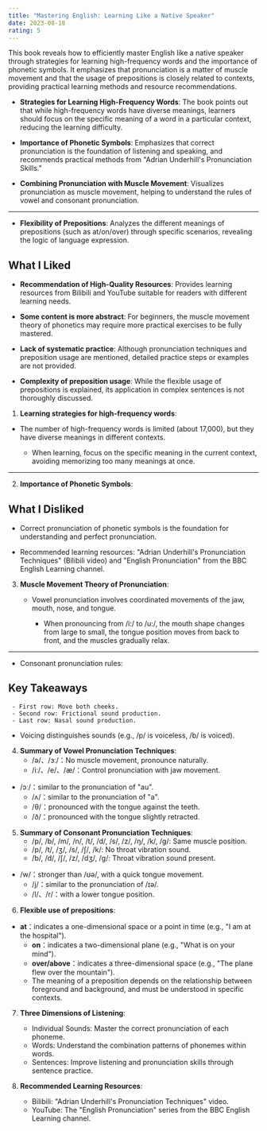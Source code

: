 ```yaml
---
title: "Mastering English: Learning Like a Native Speaker"
date: 2023-08-18
rating: 5
---
```


This book reveals how to efficiently master English like a native speaker through strategies for learning high-frequency words and the importance of phonetic symbols. It emphasizes that pronunciation is a matter of muscle movement and that the usage of prepositions is closely related to contexts, providing practical learning methods and resource recommendations.

- **Strategies for Learning High-Frequency Words**: The book points out that while high-frequency words have diverse meanings, learners should focus on the specific meaning of a word in a particular context, reducing the learning difficulty.

- **Importance of Phonetic Symbols**: Emphasizes that correct pronunciation is the foundation of listening and speaking, and recommends practical methods from "Adrian Underhill's Pronunciation Skills."

<!--more-->

- **Combining Pronunciation with Muscle Movement**: Visualizes pronunciation as muscle movement, helping to understand the rules of vowel and consonant pronunciation.
---
- **Flexibility of Prepositions**: Analyzes the different meanings of prepositions (such as at/on/over) through specific scenarios, revealing the logic of language expression.
## What I Liked
- **Recommendation of High-Quality Resources**: Provides learning resources from Bilibili and YouTube suitable for readers with different learning needs.

- **Some content is more abstract**: For beginners, the muscle movement theory of phonetics may require more practical exercises to be fully mastered.

- **Lack of systematic practice**: Although pronunciation techniques and preposition usage are mentioned, detailed practice steps or examples are not provided.

- **Complexity of preposition usage**: While the flexible usage of prepositions is explained, its application in complex sentences is not thoroughly discussed.
1. **Learning strategies for high-frequency words**:
- The number of high-frequency words is limited (about 17,000), but they have diverse meanings in different contexts.

   - When learning, focus on the specific meaning in the current context, avoiding memorizing too many meanings at once.

---

2. **Importance of Phonetic Symbols**:
## What I Disliked
   - Correct pronunciation of phonetic symbols is the foundation for understanding and perfect pronunciation.

- Recommended learning resources: "Adrian Underhill's Pronunciation Techniques" (Bilibili video) and "English Pronunciation" from the BBC English Learning channel.
3. **Muscle Movement Theory of Pronunciation**:
   - Vowel pronunciation involves coordinated movements of the jaw, mouth, nose, and tongue.

     - When pronouncing from /i:/ to /u:/, the mouth shape changes from large to small, the tongue position moves from back to front, and the muscles gradually relax.
---
- Consonant pronunciation rules:
## Key Takeaways
     - First row: Move both cheeks.
     - Second row: Frictional sound production.
     - Last row: Nasal sound production.
- Voicing distinguishes sounds (e.g., /p/ is voiceless, /b/ is voiced).

4. **Summary of Vowel Pronunciation Techniques**:
   - /ə/、/ɜː/：No muscle movement, pronounce naturally.
   - /iː/、/e/、/æ/：Control pronunciation with jaw movement.
- /ɔː/：similar to the pronunciation of "au".
   - /ʌ/：similar to the pronunciation of "a".
   - /θ/：pronounced with the tongue against the teeth.
   - /ð/：pronounced with the tongue slightly retracted.

5. **Summary of Consonant Pronunciation Techniques**:
   - /p/, /b/, /m/, /n/, /t/, /d/, /s/, /z/, /ŋ/, /k/, /ɡ/: Same muscle position.
   - /p/, /t/, /ʒ/, /s/, /ʃ/, /k/: No throat vibration sound.
   - /b/, /d/, /ʃ/, /z/, /dʒ/, /ɡ/: Throat vibration sound present.
- /w/：stronger than /ʊə/, with a quick tongue movement.
   - /j/：similar to the pronunciation of /ɪə/.
   - /l/、/r/：with a lower tongue position.

6. **Flexible use of prepositions**:
- **at**：indicates a one-dimensional space or a point in time (e.g., "I am at the hospital").
   - **on**：indicates a two-dimensional plane (e.g., "What is on your mind").
   - **over/above**：indicates a three-dimensional space (e.g., "The plane flew over the mountain").
   - The meaning of a preposition depends on the relationship between foreground and background, and must be understood in specific contexts.

7. **Three Dimensions of Listening**:
   - Individual Sounds: Master the correct pronunciation of each phoneme.
   - Words: Understand the combination patterns of phonemes within words.
   - Sentences: Improve listening and pronunciation skills through sentence practice.

8. **Recommended Learning Resources**:
   - Bilibili: "Adrian Underhill's Pronunciation Techniques" video.
   - YouTube: The "English Pronunciation" series from the BBC English Learning channel.